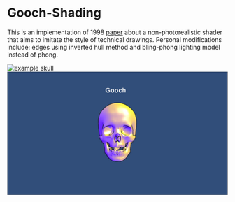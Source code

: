 # Gooch-Shading

This is an implementation of 1998 [paper](https://users.cs.northwestern.edu/~ago820/SIG98/gooch98.pdf) about a non-photorealistic shader that aims to imitate the style of technical drawings. Personal modifications include: edges using inverted hull method and bling-phong lighting model instead of phong. 

![example skull](./Examples/Skulls.gif)
![example skull](./Examples/Skull.jpg)
